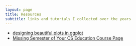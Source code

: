 ```yaml
---
layout: page
title: Resources
subtitle: links and tutorials I collected over the years
---
```

  
- [designing beautiful plots in ggplot](https://designing-ggplots.netlify.com)
- [Missing Semester of Your CS Education Course Page](https://missing.csail.mit.edu/)